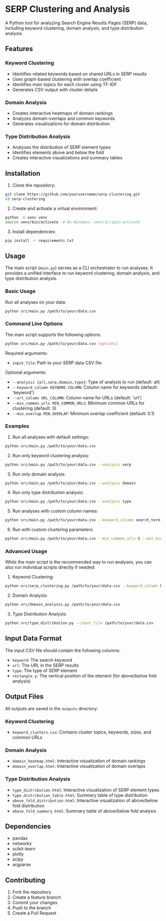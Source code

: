 # SERP Clustering and Analysis

A Python tool for analyzing Search Engine Results Pages (SERP) data, including keyword clustering, domain analysis, and type distribution analysis.

## Features

### Keyword Clustering
- Identifies related keywords based on shared URLs in SERP results
- Uses graph-based clustering with overlap coefficient
- Identifies main topics for each cluster using TF-IDF
- Generates CSV output with cluster details

### Domain Analysis
- Creates interactive heatmaps of domain rankings
- Analyzes domain overlaps and common keywords
- Generates visualizations for domain distribution

### Type Distribution Analysis
- Analyzes the distribution of SERP element types
- Identifies elements above and below the fold
- Creates interactive visualizations and summary tables

## Installation

1. Clone the repository:
```bash
git clone https://github.com/yourusername/serp-clustering.git
cd serp-clustering
```

2. Create and activate a virtual environment:
```bash
python -m venv venv
source venv/bin/activate  # On Windows: venv\Scripts\activate
```

3. Install dependencies:
```bash
pip install -r requirements.txt
```

## Usage

The main script (`main.py`) serves as a CLI orchestrator to run analyses. It provides a unified interface to run keyword clustering, domain analysis, and type distribution analysis.

### Basic Usage

Run all analyses on your data:
```bash
python src/main.py /path/to/your/data.csv
```

### Command Line Options

The main script supports the following options:

```bash
python src/main.py /path/to/your/data.csv [options]
```

Required arguments:
- `input_file`: Path to your SERP data CSV file

Optional arguments:
- `--analysis {all,serp,domain,type}`: Type of analysis to run (default: all)
- `--keyword_column KEYWORD_COLUMN`: Column name for keywords (default: 'keyword')
- `--url_column URL_COLUMN`: Column name for URLs (default: 'url')
- `--min_common_urls MIN_COMMON_URLS`: Minimum common URLs for clustering (default: 3)
- `--min_overlap MIN_OVERLAP`: Minimum overlap coefficient (default: 0.1)

### Examples

1. Run all analyses with default settings:
```bash
python src/main.py /path/to/your/data.csv
```

2. Run only keyword clustering analysis:
```bash
python src/main.py /path/to/your/data.csv --analysis serp
```

3. Run only domain analysis:
```bash
python src/main.py /path/to/your/data.csv --analysis domain
```

4. Run only type distribution analysis:
```bash
python src/main.py /path/to/your/data.csv --analysis type
```

5. Run analyses with custom column names:
```bash
python src/main.py /path/to/your/data.csv --keyword_column search_term --url_column result_url
```

6. Run with custom clustering parameters:
```bash
python src/main.py /path/to/your/data.csv --min_common_urls 5 --min_overlap 0.2
```

### Advanced Usage

While the main script is the recommended way to run analyses, you can also run individual scripts directly if needed:

1. Keyword Clustering:
```bash
python src/serp_clustering.py /path/to/your/data.csv --keyword_column keyword --url_column url
```

2. Domain Analysis:
```bash
python src/domain_analysis.py /path/to/your/data.csv
```

3. Type Distribution Analysis:
```bash
python src/type_distribution.py --input_file /path/to/your/data.csv
```

## Input Data Format

The input CSV file should contain the following columns:
- `keyword`: The search keyword
- `url`: The URL in the SERP results
- `type`: The type of SERP element
- `rectangle.y`: The vertical position of the element (for above/below fold analysis)

## Output Files

All outputs are saved in the `outputs` directory:

### Keyword Clustering
- `keyword_clusters.csv`: Contains cluster topics, keywords, sizes, and common URLs

### Domain Analysis
- `domain_heatmap.html`: Interactive visualization of domain rankings
- `domain_overlap.html`: Interactive visualization of domain overlaps

### Type Distribution Analysis
- `type_distribution.html`: Interactive visualization of SERP element types
- `type_distribution_table.html`: Summary table of type distribution
- `above_fold_distribution.html`: Interactive visualization of above/below fold distribution
- `above_fold_summary.html`: Summary table of above/below fold analysis

## Dependencies

- pandas
- networkx
- scikit-learn
- plotly
- scipy
- argparse

## Contributing

1. Fork the repository
2. Create a feature branch
3. Commit your changes
4. Push to the branch
5. Create a Pull Request 